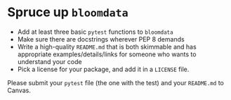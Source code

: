 # Spruce up `bloomdata`

* Add at least three basic `pytest` functions to `bloomdata`
* Make sure there are docstrings wherever PEP 8 demands
* Write a high-quality `README.md` that is both skimmable and has appropriate
  examples/details/links for someone who wants to understand your code
* Pick a license for your package, and add it in a `LICENSE` file.

Please submit your `pytest` file (the one with the test) and your `README.md` to Canvas.
